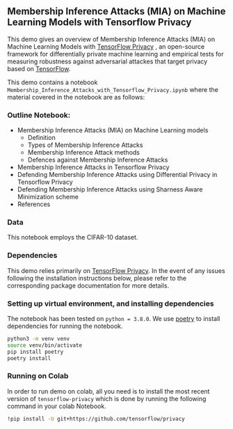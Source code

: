 ## Membership Inference Attacks (MIA) on Machine Learning Models with Tensorflow Privacy 

This demo gives an overview of Membership Inference Attacks (MIA) on Machine
Learning Models with [TensorFlow Privacy](https://github.com/tensorflow/privacy)
, an open-source framework for differentially private machine learning and
empirical tests for measuring robustness against adversarial attackes that
target privacy based on [TensorFlow](https://www.tensorflow.org/).

This demo contains a notebook 
`Membership_Inference_Attacks_with_Tensorflow_Privacy.ipynb` where the material
covered in the notebook are as follows:

### Outline Notebook:
* Membership Inference Attacks (MIA) on Machine Learning models
  * Definition
  * Types of Membership Inference Attacks
  * Membership Inference Attack methods
  * Defences against Membership Inference Attacks
* Membership Inference Attacks in Tensorflow Privacy
* Defending Membership Inference Attacks using Differential Privacy in
Tensorflow Privacy
* Defending Membership Inference Attacks using Sharness Aware
Minimization scheme
* References

### Data
This notebook employs the CIFAR-10 dataset.

### Dependencies
This demo relies primarily on
[TensorFlow Privacy](https://github.com/tensorflow/privacy). In the event of any
issues following the installation instructions below, please refer to the
corresponding package documentation for more details.

### Setting up virtual environment, and installing dependencies
The notebook has been tested on `python = 3.8.0`. We use
[poetry](https://python-poetry.org/) to install dependencies for running the
notebook.

```bash
python3 -m venv venv
source venv/bin/activate
pip install poetry
poetry install
```

### Running on Colab
In order to run demo on colab, all you need is to install the most recent
version of `tensorflow-privacy` which is done by running the following command
in your colab Notebook.

```bash
!pip install -U git+https://github.com/tensorflow/privacy
```
